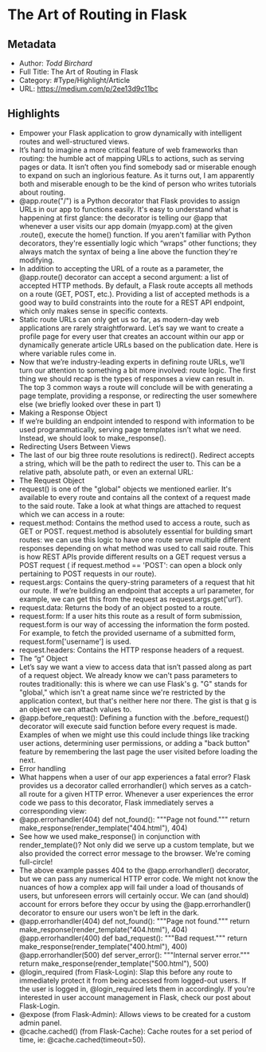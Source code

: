 # The Art of Routing in Flask

## Metadata

* Author: *Todd Birchard*
* Full Title: The Art of Routing in Flask
* Category: #Type/Highlight/Article
* URL: https://medium.com/p/2ee13d9c11bc

## Highlights

* Empower your Flask application to grow dynamically with intelligent routes and well-structured views.
* It’s hard to imagine a more critical feature of web frameworks than routing: the humble act of mapping URLs to actions, such as serving pages or data. It isn’t often you find somebody sad or miserable enough to expand on such an inglorious feature. As it turns out, I am apparently both and miserable enough to be the kind of person who writes tutorials about routing.
* @app.route("/") is a Python decorator that Flask provides to assign URLs in our app to functions easily. It's easy to understand what is happening at first glance: the decorator is telling our @app that whenever a user visits our app domain (myapp.com) at the given .route(), execute the home() function. If you aren't familiar with Python decorators, they're essentially logic which “wraps” other functions; they always match the syntax of being a line above the function they're modifying.
* In addition to accepting the URL of a route as a parameter, the @app.route() decorator can accept a second argument: a list of accepted HTTP methods. By default, a Flask route accepts all methods on a route (GET, POST, etc.). Providing a list of accepted methods is a good way to build constraints into the route for a REST API endpoint, which only makes sense in specific contexts.
* Static route URLs can only get us so far, as modern-day web applications are rarely straightforward. Let’s say we want to create a profile page for every user that creates an account within our app or dynamically generate article URLs based on the publication date. Here is where variable rules come in.
* Now that we’re industry-leading experts in defining route URLs, we’ll turn our attention to something a bit more involved: route logic. The first thing we should recap is the types of responses a view can result in. The top 3 common ways a route will conclude will be with generating a page template, providing a response, or redirecting the user somewhere else (we briefly looked over these in part 1)
* Making a Response Object
* If we’re building an endpoint intended to respond with information to be used programmatically, serving page templates isn’t what we need. Instead, we should look to make_response().
* Redirecting Users Between Views
* The last of our big three route resolutions is redirect(). Redirect accepts a string, which will be the path to redirect the user to. This can be a relative path, absolute path, or even an external URL:
* The Request Object
* request() is one of the "global" objects we mentioned earlier. It's available to every route and contains all the context of a request made to the said route. Take a look at what things are attached to request which we can access in a route:
* request.method: Contains the method used to access a route, such as GET or POST. request.method is absolutely essential for building smart routes: we can use this logic to have one route serve multiple different responses depending on what method was used to call said route. This is how REST APIs provide different results on a GET request versus a POST request ( if request.method == 'POST': can open a block only pertaining to POST requests in our route).
* request.args: Contains the query-string parameters of a request that hit our route. If we’re building an endpoint that accepts a url parameter, for example, we can get this from the request as request.args.get('url’).
* request.data: Returns the body of an object posted to a route.
* request.form: If a user hits this route as a result of form submission, request.form is our way of accessing the information the form posted. For example, to fetch the provided username of a submitted form, request.form\['username'\] is used.
* request.headers: Contains the HTTP response headers of a request.
* The “g” Object
* Let’s say we want a view to access data that isn’t passed along as part of a request object. We already know we can't pass parameters to routes traditionally: this is where we can use Flask's g. "G" stands for "global," which isn't a great name since we're restricted by the application context, but that's neither here nor there. The gist is that g is an object we can attach values to.
* @app.before_request(): Defining a function with the .before_request() decorator will execute said function before every request is made. Examples of when we might use this could include things like tracking user actions, determining user permissions, or adding a "back button" feature by remembering the last page the user visited before loading the next.
* Error handling
* What happens when a user of our app experiences a fatal error? Flask provides us a decorator called errorhandler() which serves as a catch-all route for a given HTTP error. Whenever a user experiences the error code we pass to this decorator, Flask immediately serves a corresponding view:
* @app.errorhandler(404)
  def not_found():
  """Page not found."""
  return make_response(render_template("404.html"), 404)
* See how we used make_response() in conjunction with render_template()? Not only did we serve up a custom template, but we also provided the correct error message to the browser. We're coming full-circle!
* The above example passes 404 to the @app.errorhandler() decorator, but we can pass any numerical HTTP error code. We might not know the nuances of how a complex app will fail under a load of thousands of users, but unforeseen errors will certainly occur. We can (and should) account for errors before they occur by using the @app.errorhandler() decorator to ensure our users won't be left in the dark.
* @app.errorhandler(404)
  def not_found():
  """Page not found."""
  return make_response(render_template("404.html"), 404)
  @app.errorhandler(400)
  def bad_request():
  """Bad request."""
  return make_response(render_template("400.html"), 400)
  @app.errorhandler(500)
  def server_error():
  """Internal server error."""
  return make_response(render_template("500.html"), 500)
* @login_required (from Flask-Login): Slap this before any route to immediately protect it from being accessed from logged-out users. If the user is logged in, @login_required lets them in accordingly. If you're interested in user account management in Flask, check our post about Flask-Login.
* @expose (from Flask-Admin): Allows views to be created for a custom admin panel.
* @cache.cached() (from Flask-Cache): Cache routes for a set period of time, ie: @cache.cached(timeout=50).
